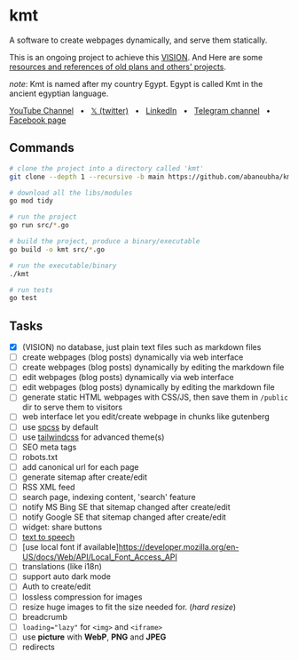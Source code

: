 # kmt

A software to create webpages dynamically, and serve them statically.

This is an ongoing project to achieve this [VISION](VISION.md). And Here are some [resources and references of old plans and others' projects](res-refs.md).

_note_: Kmt is named after my country Egypt. Egypt is called Kmt in the ancient egyptian language.

[YouTube Channel](https://www.youtube.com/@abanoubha)
&nbsp; • &nbsp;
[𝕏 (twitter)](https://twitter.com/abanoubha)
&nbsp; • &nbsp;
[LinkedIn](https://www.linkedin.com/in/abanoub-hanna)
&nbsp; • &nbsp;
[Telegram channel](https://t.me/softwarepharaoh)
&nbsp; • &nbsp;
[Facebook page](https://www.facebook.com/SoftwarePharaoh/)

## Commands

```sh
# clone the project into a directory called 'kmt'
git clone --depth 1 --recursive -b main https://github.com/abanoubha/kmt.git

# download all the libs/modules
go mod tidy

# run the project
go run src/*.go

# build the project, produce a binary/executable
go build -o kmt src/*.go

# run the executable/binary
./kmt

# run tests
go test
```

## Tasks

- [x] (VISION) no database, just plain text files such as markdown files
- [ ] create webpages (blog posts) dynamically via web interface
- [ ] create webpages (blog posts) dynamically by editing the markdown file
- [ ] edit webpages (blog posts) dynamically via web interface
- [ ] edit webpages (blog posts) dynamically by editing the markdown file
- [ ] generate static HTML webpages with CSS/JS, then save them in `/public` dir to serve them to visitors
- [ ] web interface let you edit/create webpage in chunks like gutenberg
- [ ] use [spcss](https://github.com/susam/spcss) by default
- [ ] use [tailwindcss](https://tailwindcss.com/) for advanced theme(s)
- [ ] SEO meta tags
- [ ] robots.txt
- [ ] add canonical url for each page
- [ ] generate sitemap after create/edit
- [ ] RSS XML feed
- [ ] search page, indexing content, 'search' feature
- [ ] notify MS Bing SE that sitemap changed after create/edit
- [ ] notify Google SE that sitemap changed after create/edit
- [ ] widget: share buttons
- [ ] [text to speech](https://developer.mozilla.org/en-US/docs/Web/API/Web_Speech_API)
- [ ] [use local font if available]<https://developer.mozilla.org/en-US/docs/Web/API/Local_Font_Access_API>
- [ ] translations (like i18n)
- [ ] support auto dark mode
- [ ] Auth to create/edit
- [ ] lossless compression for images
- [ ] resize huge images to fit the size needed for. (_hard resize_)
- [ ] breadcrumb
- [ ] `loading="lazy"` for `<img>` and `<iframe>`
- [ ] use __picture__ with __WebP__, __PNG__ and __JPEG__
- [ ] redirects
